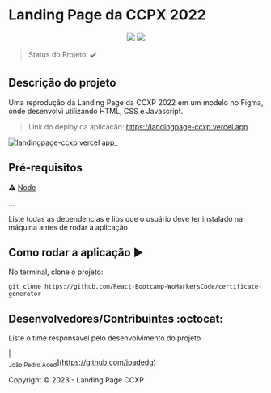 <h1>Landing Page da CCPX 2022</h1> 

<p align="center">
  <img src="https://img.shields.io/static/v1?label=Vercel&message=deploy&color=blue&style=for-the-badge&logo=vercel"/>
  <img src="http://img.shields.io/static/v1?label=STATUS&message=CONCLUIDO&color=GREEN&style=for-the-badge"/>
</p>

> Status do Projeto: :heavy_check_mark:

## Descrição do projeto 

<p align="justify">
  Uma reprodução da Landing Page da CCXP 2022 em um modelo no Figma, onde desenvolvi utilizando HTML, CSS e Javascript.
</p>

> Link do deploy da aplicação: https://landingpage-ccxp.vercel.app

![landingpage-ccxp vercel app_](https://github.com/jpadedg/landingPage-ccxp/assets/57507707/99675a39-78db-49a4-8447-fba06d1eebdf)


## Pré-requisitos

:warning: [Node](https://nodejs.org/en/download/)

...

Liste todas as dependencias e libs que o usuário deve ter instalado na máquina antes de rodar a aplicação 

## Como rodar a aplicação :arrow_forward:

No terminal, clone o projeto: 

```
git clone https://github.com/React-Bootcamp-WoMarkersCode/certificate-generator
```

## Desenvolvedores/Contribuintes :octocat:

Liste o time responsável pelo desenvolvimento do projeto

| <br><sub>João Pedro Aded</sub>](https://github.com/jpadedg)

Copyright :copyright: 2023 - Landing Page CCXP 
